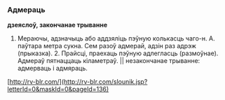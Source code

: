 ### Адмераць
**дзеяслоў, закончанае трыванне**

1. Мераючы, адзначыць або аддзяліць пэўную колькасць чаго-н. А. паўтара метра сукна. Сем разоў адмерай, адзін раз адрэж (прыказка). 2. Прайсці, праехаць пэўную адлегласць (размоўнае). Адмераў пятнаццаць кіламетраў. || незакончанае трыванне: адмерваць і адмяраць.

<a rel="author">[http://rv-blr.com/](http://rv-blr.com/slounik.jsp?letterId=0&maskId=0&pageId=136)</a>
